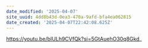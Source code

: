 ```yaml
---
date_modified: '2025-04-07'
site_uuid: 4dd8b43d-0ea3-470a-9afd-bfa4ea062815
date_created: '2025-04-07T22:42:08.625Z'
---
```


https://youtu.be/bIULh9CVfQk?si=5GtAuehO30q8Gkd_